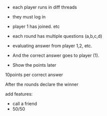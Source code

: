 - each player runs in diff threads
- they must log in
- player 1 has joined. etc
- each round has multiple questions (a,b,c,d)

- evaluating answer from player 1,2, etc.
- And the correct answer goes to player (1).

- Show the points later

10points per correct answer

After the rounds
declare the winner


add features:
- call a friend
- 50/50
